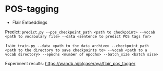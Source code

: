 # POS-tagging

* Flair Embeddings

Predict:
`predict.py --pos_checkpoint_path <path to checkpoint> --vocab <path to vocabulary file> --data <sentence to predict POS tags for>`

Train:
`train.py --data <path to the data archive> --checkpoint_path <path to the directory to save checkpoints to> --vocab <path to a vocab directory> --epochs <number of epochs> --batch_size <batch size>`

Experiment results: https://wandb.ai/olgaseraya/flair_pos_tagger

